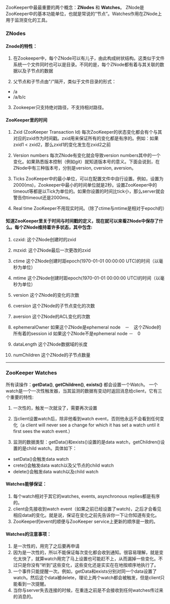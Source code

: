 ZooKeeper中最最重要的两个概念：**ZNodes** 和 **Watches**。
ZNode是ZooKeeper中的基本功能单位，也就是常说的“节点”。Watches作用在ZNode上用于监测变化的工具。

### ZNodes

#### Znode的特性：

1. 在Zookeeper中，每个ZNode可以有儿子，由此构成树状结构。这类似于文件系统一个文件同时也可以是目录。不同的是，每个ZNode都有着与其关联的数据以及子节点的数据

2. 父节点和子节点由"/"隔开，类似于文件目录的形式：
  * /a
  * /a/b/c
3. Zookeeper只支持绝对路径，不支持相对路径。

#### ZooKeeper里的时间

1. Zxid (ZooKeeper Transaction Id)
每次ZooKeeper的状态变化都会有个与其对应的zxid作为时间戳。zxid用来保证所有的变化都是有序的。例如：如果zxid1 < zxid2，那么zxid1的变化发生在zxid2之前

2. Version numbers
每次ZNode有变化就会导致version numbers其中的一个变化。如果熟悉版本控制（例如git）就知道版本号的意义。下面会说到，在ZNode中有三种版本号，分别是version, cversion, aversion。

3. Ticks
ZooKeeper中的最小单位，可以在配置文件中自行设置。例如，设置为2000(ms)，Zookeeper中最小的时间单位就是2秒。设置ZooKeeper中的timeout等都是以Tick为单位的。如果你设置的时间比tick小，那么server就会警告你timeout还是2000ms。

4. Real time
ZooKeeper不用现实时间。（除了ctime与mtime是相对于epoch的）

#### 知道ZooKeeper里关于时间与时间戳的定义，现在就可以来看ZNode中保存了什么。每个ZNode维持着许多状态，其中包含:

1. czxid:
这个ZNode创建时的zxid

2. mzxid:
这个ZNode最后一次更改的zxid

3. ctime
这个ZNode创建时距epoch(1970-01-01 00:00:00 UTC)的时间（以毫秒为单位）

4. mtime
这个ZNode创建时距epoch(1970-01-01 00:00:00 UTC)的时间（以毫秒为单位）

5. version
这个ZNode的变化的次数

6. cversion
这个ZNode的子节点变化的次数

7. aversion
这个ZNode的ACL变化的次数

8. ephemeralOwner
如果这个ZNode是ephemeral node　－　这个ZNode的所有着的session id
如果这个ZNode不是ephemeral node －　0

9. dataLength
这个ZNode数据域的长度

10. numChildren
这个ZNode的子节点数量

---

### ZooKeeper Watches
所有读操作：**getData()**, **getChildren()**, **exists()** 都会设置一个Watch。
一个watch是一个一次性触发器，当其监测的数据有变动时返回消息给client，它有三个重要的特性:

1. 一次性的，触发一次就没了，需要再次设置

2. 当client设置watch后，除非他看到watch event，否则他永远不会看到任何变化（a client will never see a change for which it has set a watch until it first sees the watch event.）

3. 监测的数据类型：getData()和exists()设置的是data watch，getChildren()设置的是child watch。具体如下：
  * setData()会触发data watch
  * crete()会触发data watch以及父节点的child watch
  * delete()会触发data watch以及child watch

#### Watches能够保证：
1. 每个watch相对于其它的watches, events, asynchronous replies都是有序的。
2. client会先接收到watch event（如果之前已经设置了watch)，之后才会看见相应data的变化。就是说，保证在变化之前先告诉你一下让你知道有变化。
3. ZooKeeper的event的顺便与ZooKeeper service上更新的顺序是一致的。

#### Watches的注意事项：
1. 是一次性的，用完了之后要再申请
2. 因为是一次性的，所以不能保证每次变化都会收到通知。很容易理解，就是变化太快了，就算watch用完了马上设置也可能赶不上，从而漏掉一些变化。不过只是你没有“听到”这些变化，这些变化还是实实在在地按顺序地执行了。
3. 一个事件只能提醒一次。例如，getData和exists分别对同一个data设置了watch。然后这个data被delete，理论上两个watch都会被触发，但是client只能看到一次提醒。
4. 当你与server失去连接的时候，在重连之前是不会接收到任何watches传过来的消息的。
